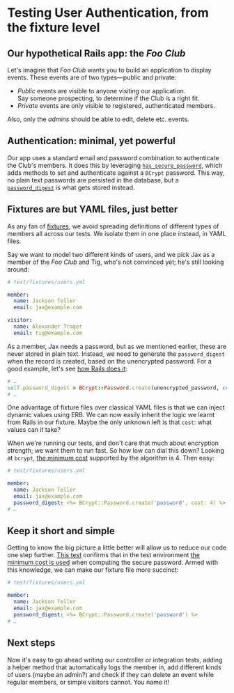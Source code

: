 # Testing User Authentication, from the fixture level

## Our hypothetical Rails app: the _Foo Club_

Let's imagine that _Foo Club_ wants you to build an application to display events. These events are of two types&mdash;public and private: 

  - _Public_ events are visible to anyone visiting our application.  
    Say someone prospecting, to determine if the Club is a right fit.
  - _Private_ events are only visible to registered, authenticated members. 

Also, only the _admins_ should be able to edit, delete etc. events.

## Authentication: minimal, yet powerful

Our app uses a standard email and password combination to authenticate the Club's members. It does this by leveraging [`has_secure_password`](http://api.rubyonrails.org/classes/ActiveModel/SecurePassword/ClassMethods.html#method-i-has_secure_password), which adds methods to set and authenticate against a `BCrypt` password. This way, no plain text passwords are persisted in the database, but a [`password_digest`](https://github.com/rails/rails/blob/4-2-stable/activemodel/lib/active_model/secure_password.rb#L125) is what gets stored instead.

## Fixtures are but YAML files, just better

As any fan of [fixtures](http://api.rubyonrails.org/classes/ActiveRecord/FixtureSet.html), we avoid spreading definitions of different types of members all across our tests. We isolate them in one place instead, in YAML files.

Say we want to model two different kinds of users, and we pick Jax as a member of the _Foo Club_ and Tig, who's not convinced yet; he's still looking around:

```yaml
# test/fixtures/users.yml

member:
  name: Jackson Teller
  email: jax@example.com

visitor:
  name: Alexander Trager
  email: tig@example.com
```

As a member, Jax needs a password, but as we mentioned earlier, these are never stored in plain text. Instead, we need to generate the `password_digest` when the record is created, based on the unencrypted password. For a good example, let's see [how Rails does it](https://github.com/rails/rails/blob/4-2-stable/activemodel/lib/active_model/secure_password.rb#L125):

```ruby
# …
self.password_digest = BCrypt::Password.create(unencrypted_password, cost: cost)
# …
```

One advantage of fixture files over classical YAML files is that we can inject dynamic values using ERB. We can now easily inherit the logic we learnt from Rails in our fixture. Maybe the only unknown left is that `cost`: what values can it take? 

When we're running our tests, and don't care that much about encryption strength; we want them to run fast. So how low can dial this down? Looking at `bcrypt`, [the minimum cost](https://github.com/codahale/bcrypt-ruby/blob/0612960/lib/bcrypt/engine.rb#L7) supported by the algorithm is 4. Then easy:

```yaml
# test/fixtures/users.yml

member:
  name: Jackson Teller
  email: jax@example.com
  password_digest: <%= BCrypt::Password.create('password', cost: 4) %>
# …
```

## Keep it short and simple

Getting to know the big picture a little better will allow us to reduce our code one step further. [This test](https://github.com/rails/rails/blob/4-2-stable/activemodel/test/cases/railtie_test.rb#L26-L31) confirms that in the test environment [the minimum cost is used](https://github.com/rails/rails/blob/4-2-stable/activemodel/lib/active_model/secure_password.rb#L124) when computing the secure password. Armed with this knowledge, we can make our fixture file more succinct:

```yaml
# test/fixtures/users.yml

member:
  name: Jackson Teller
  email: jax@example.com
  password_digest: <%= BCrypt::Password.create('password') %>
# …
```

## Next steps

Now it's easy to go ahead writing our controller or integration tests, adding a helper method that automatically logs the member in, add different kinds of users (maybe an admin?) and check if they can delete an event while regular members, or simple visitors cannot. You name it!
